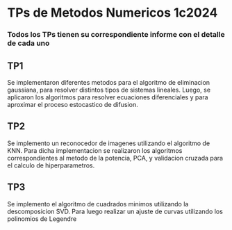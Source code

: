 # TPs de Metodos Numericos 1c2024

### Todos los TPs tienen su correspondiente informe con el detalle de cada uno

## TP1

Se implementaron diferentes metodos para el algoritmo de eliminacion gaussiana, para resolver distintos tipos de sistemas lineales. Luego, se aplicaron los algoritmos para resolver ecuaciones diferenciales y para aproximar el proceso estocastico de difusion.

## TP2

Se implemento un reconocedor de imagenes utilizando el algoritmo de KNN. Para dicha implementacion se realizaron los algoritmos correspondientes al metodo de la potencia, PCA, y validacion cruzada para el calculo de hiperparametros.

## TP3

Se implemento el algoritmo de cuadrados minimos utilizando la descomposicion SVD. Para luego realizar un ajuste de curvas utilizando los polinomios de Legendre
